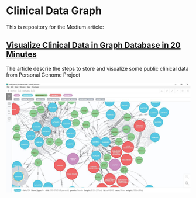 # Clinical Data Graph

This is repository for the Medium article:
## [Visualize Clinical Data in Graph Database in 20 Minutes](https://medium.com/@hongpingliang/visualize-clinical-data-in-graph-database-in-20-minutes-f4de223449a2)

The article descrie the steps to store and visualize some public clinical data from Personal Genome Project


![alt text](https://github.com/hongpingliang/clinical_data_graph/blob/master/img/screenshot.png?raw=true "Gene Graph")





